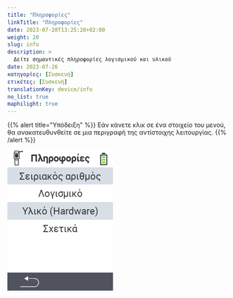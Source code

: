 ```yaml
---
title: "Πληροφορίες"
linkTitle: "Πληροφορίες"
date: 2023-07-28T13:25:28+02:00
weight: 20
slug: info
description: >
  Δείτε σημαντικές πληροφορίες λογισμικού και υλικού
date: 2023-07-26
κατηγορίες: [Συσκευή]
ετικέτες: [Συσκευή]
translationKey: device/info
no_list: true
maphilight: true
---
```

{{% alert title="Υπόδειξη" %}}
Εάν κάνετε κλικ σε ένα στοιχείο του μενού, θα ανακατευθυνθείτε σε μια περιγραφή της αντίστοιχης λειτουργίας.
{{% /alert %}}

<img src="images/menu.png" alt="VitalControl Πληροφορίες" title="Πληροφορίες" usemap="#workmap" class="maphilight" />

<map name="workmap">
  <area shape="rect" coords="2,40,238,80" alt="Σειριακός αριθμός" title="Για να ανακτήσετε τον σειριακό αριθμό της συσκευής σας κάντε κλικ εδώ&#10;Κλικ με το ποντίκι: για τεκμηρίωση" href="/el/docs/device/info/serial-number/">
  <area shape="rect" coords="2,80,238,120" alt="Λογισμικό" title="Οι οδηγίες για την προβολή της έκδοσης του λογισμικού σας βρίσκονται εδώ&#10;Κλικ με το ποντίκι: για τεκμηρίωση" href="/el/docs/firmware/versions/">
  <area shape="rect" coords="2,120,238,160" alt="Υλικό" title="Για πρόσβαση στις πληροφορίες υλικού της συσκευής σας κάντε κλικ εδώ&#10;Κλικ με το ποντίκι: για τεκμηρίωση" href="/el/docs/device/info/hardware/">
  <area shape="rect" coords="2,160,238,200" alt="Σχετικά" title="Κλήση πληροφοριών προμηθευτή&#10;Κλικ με το ποντίκι: για τεκμηρίωση" href="/el/docs/device/info/about/">

  <area shape="rect" coords="2,282,120,319" alt="Πίσω" title="Πηδήστε πίσω ένα επίπεδο&#10;Κλικ με το ποντίκι: ανοίξτε τεκμηρίωση" href="/el/docs/device/">
</map>
